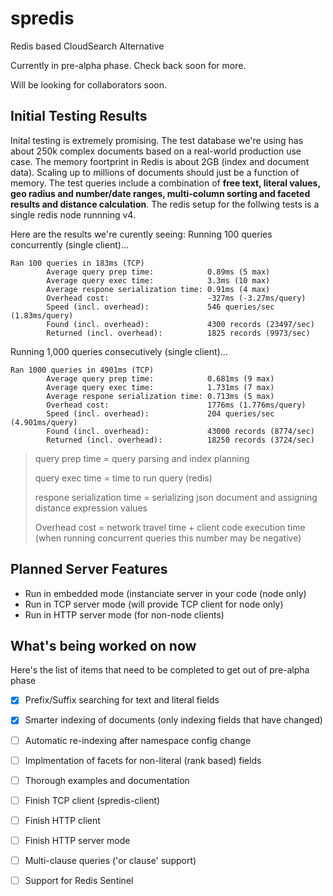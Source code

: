 # spredis
Redis based CloudSearch Alternative

Currently in pre-alpha phase. Check back soon for more.

Will be looking for collaborators soon.

## Initial Testing Results
Inital testing is extremely promising. The test database we're using has about 250k complex documents based on a real-world production use case. The memory foortprint in Redis is about 2GB (index and document data). Scaling up to millions of documents should just be a function of memory. The test queries include a combination of **free text, literal values, geo radius  and number/date ranges, multi-column sorting and faceted results and distance calculation**. The redis setup for the follwing tests is a single redis node runnning v4.

Here are the results we're curently seeing:
Running 100 queries concurrently (single client)...
```
Ran 100 queries in 183ms (TCP)
  		Average query prep time:            0.89ms (5 max)
  		Average query exec time:            3.3ms (10 max)
  		Average respone serialization time: 0.91ms (4 max)
  		Overhead cost:                      -327ms (-3.27ms/query)
  		Speed (incl. overhead):             546 queries/sec (1.83ms/query)
  		Found (incl. overhead):             4300 records (23497/sec)
  		Returned (incl. overhead):          1825 records (9973/sec)
```

Running 1,000 queries consecutively (single client)...
```
Ran 1000 queries in 4901ms (TCP)
  		Average query prep time:            0.681ms (9 max)
  		Average query exec time:            1.731ms (7 max)
  		Average respone serialization time: 0.713ms (5 max)
  		Overhead cost:                      1776ms (1.776ms/query)
  		Speed (incl. overhead):             204 queries/sec (4.901ms/query)
  		Found (incl. overhead):             43000 records (8774/sec)
  		Returned (incl. overhead):          18250 records (3724/sec)
```
> query prep time = query parsing and index planning
> 
> query exec time = time to run query (redis)
> 
> respone serialization time = serializing json document and assigning distance expression values
> 
> Overhead cost = network travel time + client code execution time (when running concurrent queries this number may be negative)
	
## Planned Server Features
* Run in embedded mode (instanciate server in your code (node only)
* Run in TCP server mode (will provide TCP client for node only)
* Run in HTTP server mode (for non-node clients)

## What's being worked on now
Here's the list of items that need to be completed to get out of pre-alpha phase

- [x] Prefix/Suffix searching for text and literal fields
- [x] Smarter indexing of documents (only indexing fields that have changed)
- [ ] Automatic re-indexing after namespace config change
- [ ] Implmentation of facets for non-literal (rank based) fields
- [ ] Thorough examples and documentation
- [ ] Finish TCP client (spredis-client)
- [ ] Finish HTTP client
- [ ] Finish HTTP server mode
- [ ] Multi-clause queries ('or clause' support)
- [ ] Support for Redis Sentinel

